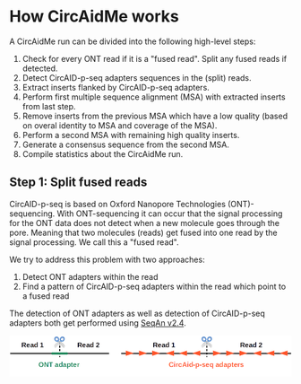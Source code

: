 # How CircAidMe works

A CircAidMe run can be divided into the following high-level steps:
1. Check for every ONT read if it is a "fused read". Split any fused reads if detected.
2. Detect CircAID-p-seq adapters sequences in the (split) reads.
3. Extract inserts flanked by CircAID-p-seq adapters.
4. Perform first multiple sequence alignment (MSA) with extracted inserts from last step.
5. Remove inserts from the previous MSA which have a low quality (based on overal identity to MSA and coverage of the MSA).
6. Perform a second MSA with remaining high quality inserts.
7. Generate a consensus sequence from the second MSA.
8. Compile statistics about the CircAidMe run.

## Step 1: Split fused reads

CircAID-p-seq is based on Oxford Nanopore Technologies (ONT)-sequencing. With ONT-sequencing it can occur that the signal processing for the ONT data does not detect when a new molecule goes through the pore. Meaning that two molecules (reads) get fused into one read by the signal processing. We call this a "fused read".

We try to address this problem with two approaches:
1. Detect ONT adapters within the read
2. Find a pattern of CircAID-p-seq adapters within the read which point to a fused read

The detection of ONT adapters as well as detection of CircAID-p-seq adapters both get performed using [SeqAn v2.4](https://www.seqan.de/seqan-2-4-released/).

![Split reads](/aux/doc/split_reads.png)

